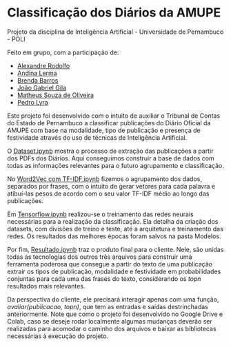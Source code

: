 # Classificação dos Diários da AMUPE
Projeto da disciplina de Inteligência Artificial - Universidade de Pernambuco - POLI

Feito em grupo, com a participação de:
 - [Alexandre Rodolfo](https://github.com/AlexandreRodolfo)
 - [Andina Lerma](https://github.com/ANDINALERMAUPE)
 - [Brenda Barros](https://github.com/neobrendismo)
 - [João Gabriel Gila](https://github.com/joaogabrieltg)
 - [Matheus Souza de Oliveira](https://github.com/patitow)  
 - [Pedro Lyra](https://github.com/PedrolyraC)

Este projeto foi desenvolvido com o intuito de auxiliar o Tribunal de Contas do Estado de Pernambuco a classificar publicações do Diário Oficial da AMUPE com base na modalidade, tipo de publicação e presença de festividade através do uso de técnicas de Inteligência Artificial.

O [Dataset.ipynb](https://github.com/AlexandreRodolfo/classificacao_dos_diarios_da_amupe/blob/main/Dataset.ipynb) mostra o processo de extração das publicações a partir dos PDFs dos Diários. Aqui conseguimos construir a base de dados com todas as informações relevantes para o futuro agrupamento e classificação.

No [Word2Vec com TF-IDF.ipynb](https://github.com/AlexandreRodolfo/classificacao_dos_diarios_da_amupe/blob/main/Word2Vec%20com%20TF-IDF.ipynb) fizemos o agrupamento dos dados, separados por frases, com o intuito de gerar vetores para cada palavra e atibuí-las pesos de acordo com o seu valor TF-IDF médio ao longo das publicações.

Em [Tensorflow.ipynb](https://github.com/AlexandreRodolfo/classificacao_dos_diarios_da_amupe/blob/main/Tensorflow.ipynb) realizou-se o treinamento das redes neurais necessárias para a realização da classificação. Ela detalha da criação dos datasets, com divisões de treino e teste, até a arquitetura e treinamento das redes. Os resultados das melhores épocas foram salvos na pasta Modelos.

Por fim, [Resultado.ipynb](https://github.com/AlexandreRodolfo/classificacao_dos_diarios_da_amupe/blob/main/Resultado.ipynb) traz o produto final para o cliente. Nele, são unidas todas as tecnologias dos outros três arquivos para construir uma ferramenta poderosa que consegue a partir do texto de uma publicação extrair os tipos de publicação, modalidade e festividade em probabilidades conjuntas para cada uma das frases do texto, considerando os *topn* resultados mais relevantes.

Da perspectiva do cliente, ele precisará interagir apenas com uma função, *avaliar(publicacao, topn)*, que tem as entradas e saídas destrinchadas anteriormente. Note que como o projeto foi desenvolvido no Google Drive e Colab, caso se deseje rodar localmente algumas mudanças deverão ser realizadas para acomodar o caminho dos arquivos e baixar as bibliotecas necessárias à execução do projeto.
